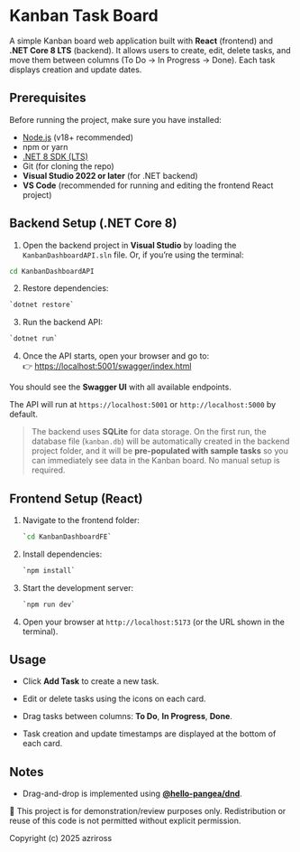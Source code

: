 
# Kanban Task Board

A simple Kanban board web application built with **React** (frontend) and **.NET Core 8 LTS** (backend). It allows users to create, edit, delete tasks, and move them between columns (To Do → In Progress → Done). Each task displays creation and update dates.

## Prerequisites

Before running the project, make sure you have installed:

- [Node.js](https://nodejs.org/) (v18+ recommended)  
- npm or yarn  
- [.NET 8 SDK (LTS)](https://dotnet.microsoft.com/en-us/download/dotnet/8.0)  
- Git (for cloning the repo)  
- **Visual Studio 2022 or later** (for .NET backend)  
- **VS Code** (recommended for running and editing the frontend React project) 

## Backend Setup (.NET Core 8)

1. Open the backend project in **Visual Studio** by loading the `KanbanDashboardAPI.sln` file.
Or, if you’re using the terminal:

```bash
cd KanbanDashboardAPI
```

2.  Restore dependencies:
```bash
`dotnet restore` 
```

3.  Run the backend API:
```bash
`dotnet run`
```

4. Once the API starts, open your browser and go to:  
👉 [https://localhost:5001/swagger/index.html](https://localhost:5001/swagger/index.html)

You should see the **Swagger UI** with all available endpoints.

The API will run at `https://localhost:5001` or `http://localhost:5000` by default.

> The backend uses **SQLite** for data storage. On the first run, the database file (`kanban.db`) will be automatically created in the backend project folder, and it will be **pre-populated with sample tasks** so you can immediately see data in the Kanban board. No manual setup is required.

## Frontend Setup (React)

1.  Navigate to the frontend folder:
    ```bash
    `cd KanbanDashboardFE` 
    ```
2.  Install dependencies:
    ```bash
    `npm install` 
    ```
3.  Start the development server:
    ```bash
    `npm run dev` 
    ```
4.  Open your browser at `http://localhost:5173` (or the URL shown in the terminal).

## Usage

-   Click **Add Task** to create a new task.
    
-   Edit or delete tasks using the icons on each card.
    
-   Drag tasks between columns: **To Do**, **In Progress**, **Done**.
    
-   Task creation and update timestamps are displayed at the bottom of each card.
    

## Notes
-   Drag-and-drop is implemented using **[@hello-pangea/dnd](https://github.com/hello-pangea/dnd)**.
   


🚫 This project is for demonstration/review purposes only. Redistribution or reuse of this code is not permitted without explicit permission.

Copyright (c) 2025 azriross